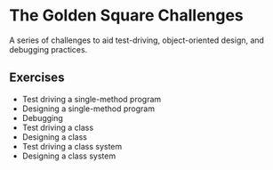 # The Golden Square Challenges

A series of challenges to aid test-driving, object-oriented design, and debugging practices.

## Exercises
- Test driving a single-method program
- Designing a single-method program
- Debugging
- Test driving a class
- Designing a class
- Test driving a class system
- Designing a class system
